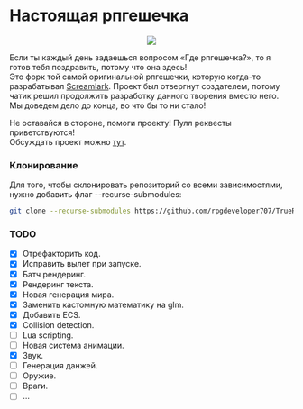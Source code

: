 # Настоящая рпгешечка

<p align="center">
  <img src="https://cdn.betterttv.net/emote/5fe8b36c6ef24f34f7050764/3x">
</p>

Если ты каждый день задаешься вопросом «Где рпгешечка?», то я готов тебя поздравить, потому что она здесь!<br>
Это форк той самой оригинальной рпгешечки, которую когда-то разрабатывал [Screamlark](https://www.twitch.tv/screamlark). Проект был отвергнут создателем, потому чатик решил продолжить разработку данного творения вместо него. Мы доведем дело до конца, во что бы то ни стало!

Не оставайся в стороне, помоги проекту! Пулл реквесты приветствуются!<br>
Обсуждать проект можно [тут](https://github.com/rpgdeveloper707/TrueRPG/discussions).

### Клонирование
Для того, чтобы склонировать репозиторий со всеми зависимостями, нужно добавить флаг --recurse-submodules:
```bash
git clone --recurse-submodules https://github.com/rpgdeveloper707/TrueRPG
```

### TODO
- [x] Отрефакторить код.
- [x] Исправить вылет при запуске.
- [x] Батч рендеринг.
- [x] Рендеринг текста.
- [x] Новая генерация мира.
- [x] Заменить кастомную математику на glm.
- [x] Добавить ECS.
- [x] Collision detection.
- [ ] Lua scripting.
- [ ] Новая система анимации.
- [x] Звук.
- [ ] Генерация данжей.
- [ ] Оружие.
- [ ] Враги.
- [ ] ...
